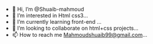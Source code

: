 - 👋 Hi, I’m @Shuaib-mahmoud
- 👀 I’m interested in Html css3...
- 🌱 I’m currently learning front-end ...
- 💞️ I’m looking to collaborate on html+css projects...
- 📫 How to reach me  Mahmoudshuaib99@gmail.com...

<!---
Shuaib-mahmoud/Shuaib-mahmoud is a ✨ special ✨ repository because its `README.md` (this file) appears on your GitHub profile.
You can click the Preview link to take a look at your changes.
--->
